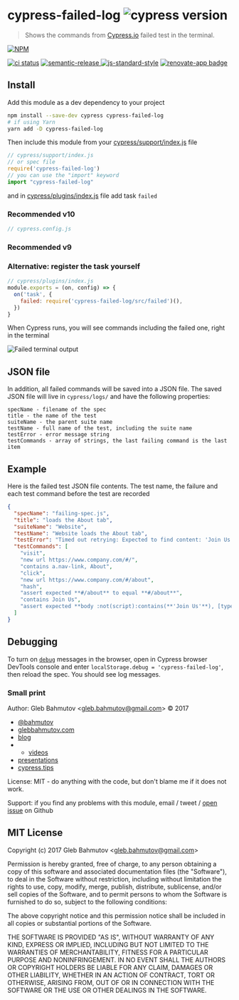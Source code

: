 # cypress-failed-log ![cypress version](https://img.shields.io/badge/cypress-9.0.0-brightgreen)

> Shows the commands from [Cypress.io](https://www.cypress.io) failed test in the terminal.

[![NPM][npm-icon] ][npm-url]

[![ci status][ci image]][ci url]
[![semantic-release][semantic-image] ][semantic-url]
[![js-standard-style][standard-image]][standard-url]
[![renovate-app badge][renovate-badge]][renovate-app]

## Install

Add this module as a dev dependency to your project

```sh
npm install --save-dev cypress cypress-failed-log
# if using Yarn
yarn add -D cypress-failed-log
```

Then include this module from your [cypress/support/index.js](cypress/support/index.js) file

```js
// cypress/support/index.js
// or spec file
require('cypress-failed-log')
// you can use the "import" keyword
import "cypress-failed-log"
```

and in [cypress/plugins/index.js](cypress/plugins/index.js) file add task `failed`

### Recommended v10

```js
// cypress.config.js
```

### Recommended v9

### Alternative: register the task yourself
```js
// cypress/plugins/index.js
module.exports = (on, config) => {
  on('task', {
    failed: require('cypress-failed-log/src/failed')(),
  })
}
```

When Cypress runs, you will see commands including the failed one, right in the terminal

![Failed terminal output](images/failed.png)

## JSON file

In addition, all failed commands will be saved into a JSON file. The saved JSON file will live in `cypress/logs/` and have the following properties:

```
specName - filename of the spec
title - the name of the test
suiteName - the parent suite name
testName - full name of the test, including the suite name
testError - error message string
testCommands - array of strings, the last failing command is the last item
```

## Example

Here is the failed test JSON file contents. The test name, the failure
and each test command before the test are recorded

```json
{
  "specName": "failing-spec.js",
  "title": "loads the About tab",
  "suiteName": "Website",
  "testName": "Website loads the About tab",
  "testError": "Timed out retrying: Expected to find content: 'Join Us' but never did.",
  "testCommands": [
    "visit",
    "new url https://www.company.com/#/",
    "contains a.nav-link, About",
    "click",
    "new url https://www.company.com/#/about",
    "hash",
    "assert expected **#/about** to equal **#/about**",
    "contains Join Us",
    "assert expected **body :not(script):contains(**'Join Us'**), [type='submit'][value~='Join Us']** to exist in the DOM"
  ]
}
```

## Debugging

To turn on [`debug`](https://github.com/visionmedia/debug#readme) messages in the browser, open in Cypress browser DevTools console and enter `localStorage.debug = 'cypress-failed-log'`, then reload the spec. You should see log messages.

### Small print

Author: Gleb Bahmutov &lt;gleb.bahmutov@gmail.com&gt; &copy; 2017

- [@bahmutov](https://twitter.com/bahmutov)
- [glebbahmutov.com](https://glebbahmutov.com)
- [blog](https://glebbahmutov.com/blog)
- - [videos](https://www.youtube.com/glebbahmutov)
- [presentations](https://slides.com/bahmutov)
- [cypress.tips](https://cypress.tips)

License: MIT - do anything with the code, but don't blame me if it does not work.

Support: if you find any problems with this module, email / tweet /
[open issue](https://github.com/bahmutov/cypress-failed-log/issues) on Github

## MIT License

Copyright (c) 2017 Gleb Bahmutov &lt;gleb.bahmutov@gmail.com&gt;

Permission is hereby granted, free of charge, to any person
obtaining a copy of this software and associated documentation
files (the "Software"), to deal in the Software without
restriction, including without limitation the rights to use,
copy, modify, merge, publish, distribute, sublicense, and/or sell
copies of the Software, and to permit persons to whom the
Software is furnished to do so, subject to the following
conditions:

The above copyright notice and this permission notice shall be
included in all copies or substantial portions of the Software.

THE SOFTWARE IS PROVIDED "AS IS", WITHOUT WARRANTY OF ANY KIND,
EXPRESS OR IMPLIED, INCLUDING BUT NOT LIMITED TO THE WARRANTIES
OF MERCHANTABILITY, FITNESS FOR A PARTICULAR PURPOSE AND
NONINFRINGEMENT. IN NO EVENT SHALL THE AUTHORS OR COPYRIGHT
HOLDERS BE LIABLE FOR ANY CLAIM, DAMAGES OR OTHER LIABILITY,
WHETHER IN AN ACTION OF CONTRACT, TORT OR OTHERWISE, ARISING
FROM, OUT OF OR IN CONNECTION WITH THE SOFTWARE OR THE USE OR
OTHER DEALINGS IN THE SOFTWARE.

[npm-icon]: https://nodei.co/npm/cypress-failed-log.svg?downloads=true
[npm-url]: https://npmjs.org/package/cypress-failed-log
[semantic-image]: https://img.shields.io/badge/%20%20%F0%9F%93%A6%F0%9F%9A%80-semantic--release-e10079.svg
[semantic-url]: https://github.com/semantic-release/semantic-release
[standard-image]: https://img.shields.io/badge/code%20style-standard-brightgreen.svg
[standard-url]: http://standardjs.com/
[renovate-badge]: https://img.shields.io/badge/renovate-app-blue.svg
[renovate-app]: https://renovateapp.com/

[ci image]: https://github.com/bahmutov/cypress-failed-log/workflows/ci/badge.svg?branch=master
[ci url]: https://github.com/bahmutov/cypress-failed-log/actions
